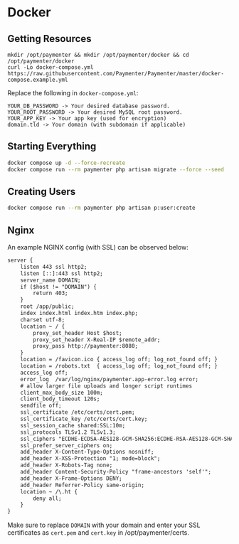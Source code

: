# Docker

## Getting Resources

```
mkdir /opt/paymenter && mkdir /opt/paymenter/docker && cd /opt/paymenter/docker
curl -Lo docker-compose.yml https://raw.githubusercontent.com/Paymenter/Paymenter/master/docker-compose.example.yml
```

Replace the following in `docker-compose.yml`:

```
YOUR_DB_PASSWORD -> Your desired database password.
YOUR_ROOT_PASSWORD -> Your desired MySQL root password.
YOUR_APP_KEY -> Your app key (used for encryption)
domain.tld -> Your domain (with subdomain if applicable)
```

## Starting Everything

```bash
docker compose up -d --force-recreate
docker compose run --rm paymenter php artisan migrate --force --seed
```

## Creating Users

```bash
docker compose run --rm paymenter php artisan p:user:create
```

## Nginx

An example NGINX config (with SSL) can be observed below:

```txt
server {
    listen 443 ssl http2;
    listen [::]:443 ssl http2;
    server_name DOMAIN;
    if ($host != "DOMAIN") {
        return 403;
    }
    root /app/public;
    index index.html index.htm index.php;
    charset utf-8;
    location ~ / {
        proxy_set_header Host $host;
        proxy_set_header X-Real-IP $remote_addr;
        proxy_pass http://paymenter:8080;
    }
    location = /favicon.ico { access_log off; log_not_found off; }
    location = /robots.txt  { access_log off; log_not_found off; }
    access_log off;
    error_log  /var/log/nginx/paymenter.app-error.log error;
    # allow larger file uploads and longer script runtimes
    client_max_body_size 100m;
    client_body_timeout 120s;
    sendfile off;
    ssl_certificate /etc/certs/cert.pem;
    ssl_certificate_key /etc/certs/cert.key;
    ssl_session_cache shared:SSL:10m;
    ssl_protocols TLSv1.2 TLSv1.3;
    ssl_ciphers "ECDHE-ECDSA-AES128-GCM-SHA256:ECDHE-RSA-AES128-GCM-SHA256:ECDHE-ECDSA-AES256-GCM-SHA384:ECDHE-RSA-AES256-GCM-SHA384:ECDHE-ECDSA-CHACHA20-POLY1305:ECDHE-RSA-CHACHA20-POLY1305:DHE-RSA-AES128-GCM-SHA256:DHE-RSA-AES256-GCM-SHA384";
    ssl_prefer_server_ciphers on;
    add_header X-Content-Type-Options nosniff;
    add_header X-XSS-Protection "1; mode=block";
    add_header X-Robots-Tag none;
    add_header Content-Security-Policy "frame-ancestors 'self'";
    add_header X-Frame-Options DENY;
    add_header Referrer-Policy same-origin;
    location ~ /\.ht {
        deny all;
    }
}
```

Make sure to replace `DOMAIN` with your domain and enter your SSL certificates as `cert.pem` and `cert.key` in /opt/paymenter/certs.
